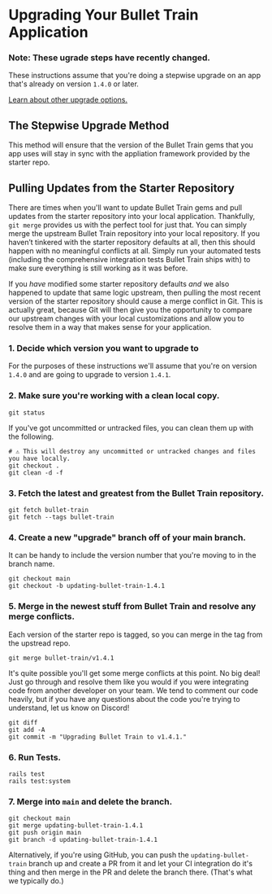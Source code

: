 # Upgrading Your Bullet Train Application

<div class="rounded-md border bg-amber-100 border-amber-200 py-4 px-5 mb-3 not-prose">
  <h3 class="text-sm text-amber-800 font-light mb-2">
    Note: These ugrade steps have recently changed.
  </h3>
  <p class="text-sm text-amber-800 font-light mb-2">
    These instructions assume that you're doing a stepwise upgrade on an app that's already on version <code>1.4.0</code> or later.
  </p>
  <p class="text-sm text-amber-800 font-light">
    <a href="/docs/upgrades/options">Learn about other upgrade options.</a>
  </p>
</div>

## The Stepwise Upgrade Method

This method will ensure that the version of the Bullet Train gems that you app uses will stay in sync with the appliation framework provided by the starter repo.

## Pulling Updates from the Starter Repository

There are times when you'll want to update Bullet Train gems and pull updates from the starter repository into your local application.
Thankfully, `git merge` provides us with the perfect tool for just that. You can simply merge the upstream Bullet Train repository into
your local repository. If you haven’t tinkered with the starter repository defaults at all, then this should happen with no meaningful
conflicts at all. Simply run your automated tests (including the comprehensive integration tests Bullet Train ships with) to make sure
everything is still working as it was before.

If you _have_ modified some starter repository defaults _and_ we also happened to update that same logic upstream, then pulling the most
recent version of the starter repository should cause a merge conflict in Git. This is actually great, because Git will then give you the
opportunity to compare our upstream changes with your local customizations and allow you to resolve them in a way that makes sense for
your application.

### 1. Decide which version you want to upgrade to

For the purposes of these instructions we'll assume that you're on version `1.4.0` and are going to upgrade to version `1.4.1`.

### 2. Make sure you're working with a clean local copy.

```
git status
```

If you've got uncommitted or untracked files, you can clean them up with the following.

```
# ⚠️ This will destroy any uncommitted or untracked changes and files you have locally.
git checkout .
git clean -d -f
```

### 3. Fetch the latest and greatest from the Bullet Train repository.

```
git fetch bullet-train
git fetch --tags bullet-train
```

### 4. Create a new "upgrade" branch off of your main branch.

It can be handy to include the version number that you're moving to in the branch name.

```
git checkout main
git checkout -b updating-bullet-train-1.4.1
```

### 5. Merge in the newest stuff from Bullet Train and resolve any merge conflicts.

Each version of the starter repo is tagged, so you can merge in the tag from the upstread repo.

```
git merge bullet-train/v1.4.1
```

It's quite possible you'll get some merge conflicts at this point. No big deal! Just go through and
resolve them like you would if you were integrating code from another developer on your team. We tend
to comment our code heavily, but if you have any questions about the code you're trying to understand,
let us know on Discord!

```
git diff
git add -A
git commit -m "Upgrading Bullet Train to v1.4.1."
```

### 6. Run Tests.

```
rails test
rails test:system
```

### 7. Merge into `main` and delete the branch.

```
git checkout main
git merge updating-bullet-train-1.4.1
git push origin main
git branch -d updating-bullet-train-1.4.1
```

Alternatively, if you're using GitHub, you can push the `updating-bullet-train` branch up and create a
PR from it and let your CI integration do it's thing and then merge in the PR and delete the branch there.
(That's what we typically do.)
